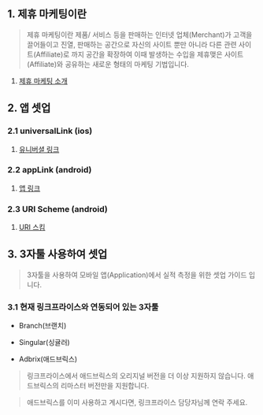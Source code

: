 ## 1. 제휴 마케팅이란

> 제휴 마케팅이란 제품/ 서비스 등을 판매하는 인터넷 업체(Merchant)가 고객을 끌어들이고 진열, 판매하는 공간으로 자신의 사이트 뿐만 아니라 다른 관련 사이트(Affiliate)로 까지 공간을 확장하여 
> 이때 발생하는 수입을 제휴맺은 사이트(Affiliate)와 공유하는 새로운 형태의 마케팅 기법입니다. 

1. [제휴 마케팅 소개](https://helpdesk.linkprice.com/pages/merchant-faq-introduce)

## 2. 앱 셋업

### 2.1 universalLink (ios)
1. [유니버셜 링크](https://github.com/linkprice/MerchantSetup/blob/appsetup/App/AppSetup/UniversalLinks.md)

### 2.2 appLink (android)
1. [앱 링크](https://github.com/linkprice/MerchantSetup/blob/appsetup/App/AppSetup/AppLinks.md)

### 2.3 URI Scheme (android)
1. [URI 스킴](https://github.com/linkprice/MerchantSetup/blob/appsetup/App/AppSetup/URI%20Scheme.md)

## 3. 3자툴 사용하여 셋업

> 3자툴을 사용하여 모바일 앱(Application)에서 실적 측정을 위한 셋업 가이드 입니다.

### 3.1 현재 링크프라이스와 연동되어 있는 3자툴
* Branch(브랜치)

* Singular(싱귤러)

* Adbrix(애드브릭스)
> 링크프라이스에서 애드브릭스의 오리지널 버전을 더 이상 지원하지 않습니다. 
> 애드브릭스의 리마스터 버전만을 지원합니다.

> 애드브릭스를 이미 사용하고 계시다면, 링크프라이스 담당자님께 연락 주세요.
